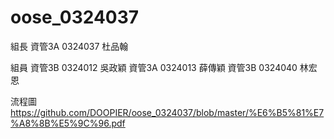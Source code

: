# oose_0324037


組長
資管3A 0324037 杜品翰

組員
資管3B 0324012 吳政穎
資管3A 0324013 薛傳穎
資管3B 0324040 林宏恩

流程圖
https://github.com/DOOPIER/oose_0324037/blob/master/%E6%B5%81%E7%A8%8B%E5%9C%96.pdf

